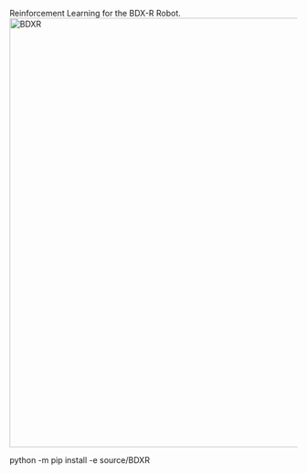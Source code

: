 Reinforcement Learning for the BDX-R Robot. 
<img width="1114" height="752" alt="BDXR" src="https://github.com/user-attachments/assets/7b92c5b6-71ba-4746-a2d3-77d880e18014" />

python -m pip install -e source/BDXR
